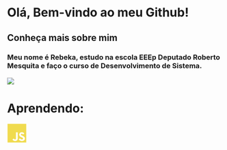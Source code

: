 # Olá, Bem-vindo ao meu Github!
## Conheça mais sobre mim 
### Meu nome é Rebeka, estudo na escola EEEp Deputado Roberto Mesquita e faço o curso de Desenvolvimento de Sistema.

<img widght="10" eight="10" align="center" src="https://25.media.tumblr.com/904263fd125353d7fd3b9c63d6512370/tumblr_mj9dw5SR7s1qec4gro1_500.gif" />

# Aprendendo:

<img align="center" alt="Evs-Js" title="JS" height="45" src="https://raw.githubusercontent.com/devicons/devicon/master/icons/javascript/javascript-plain.svg">
